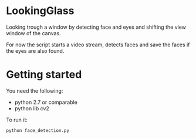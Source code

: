 # LookingGlass
Looking trough a window by detecting face and eyes and shifting the view window of the canvas.

For now the script starts a video stream, detects faces and save the faces if the eyes are also found.

# Getting started

You need the following:
* python 2.7 or comparable
* python lib cv2

To run it:
```
python face_detection.py
```
